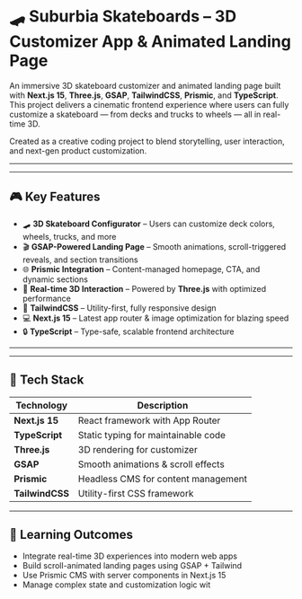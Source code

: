 # 🛹 Suburbia Skateboards – 3D Customizer App & Animated Landing Page

An immersive 3D skateboard customizer and animated landing page built with **Next.js 15**, **Three.js**, **GSAP**, **TailwindCSS**, **Prismic**, and **TypeScript**. This project delivers a cinematic frontend experience where users can fully customize a skateboard — from decks and trucks to wheels — all in real-time 3D.

Created as a creative coding project to blend storytelling, user interaction, and next-gen product customization.

---


---

## 🎮 Key Features

- 🛹 **3D Skateboard Configurator** – Users can customize deck colors, wheels, trucks, and more  
- 🎬 **GSAP-Powered Landing Page** – Smooth animations, scroll-triggered reveals, and section transitions  
- 🌐 **Prismic Integration** – Content-managed homepage, CTA, and dynamic sections  
- 🧠 **Real-time 3D Interaction** – Powered by **Three.js** with optimized performance  
- 💨 **TailwindCSS** – Utility-first, fully responsive design  
- 💻 **Next.js 15** – Latest app router & image optimization for blazing speed  
- 🔒 **TypeScript** – Type-safe, scalable frontend architecture  

---

---

## 🧰 Tech Stack

| Technology     | Description                            |
|----------------|----------------------------------------|
| **Next.js 15** | React framework with App Router        |
| **TypeScript** | Static typing for maintainable code    |
| **Three.js**   | 3D rendering for customizer            |
| **GSAP**       | Smooth animations & scroll effects     |
| **Prismic**    | Headless CMS for content management    |
| **TailwindCSS**| Utility-first CSS framework            |

---

## 🧠 Learning Outcomes

- Integrate real-time 3D experiences into modern web apps  
- Build scroll-animated landing pages using GSAP + Tailwind  
- Use Prismic CMS with server components in Next.js 15  
- Manage complex state and customization logic wit

